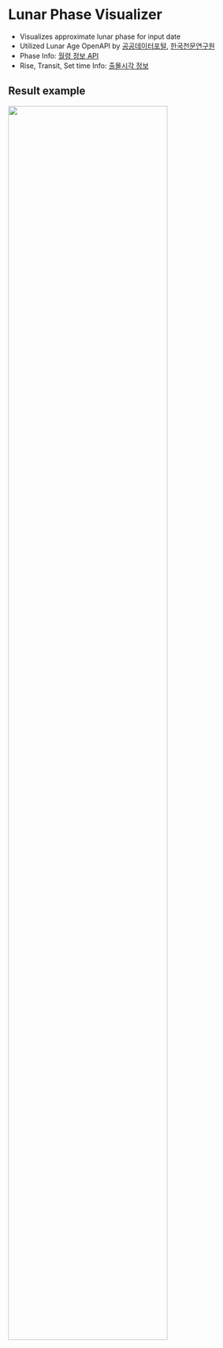 # Lunar Phase Visualizer
* Visualizes approximate lunar phase for input date
* Utilized Lunar Age OpenAPI by [공공데이터포털](https://data.go.kr), [한국천문연구원](https://kasi.re.kr)
* Phase Info: [월령 정보 API](https://www.data.go.kr/tcs/dss/selectApiDataDetailView.do?publicDataPk=15012689)
* Rise, Transit, Set time Info: [출몰시각 정보](https://www.data.go.kr/tcs/dss/selectApiDataDetailView.do?publicDataPk=15012688)

## Result example
<img src="https://user-images.githubusercontent.com/47859342/98758066-378d8e80-2411-11eb-81a9-a572e20706db.png" width="80%">

